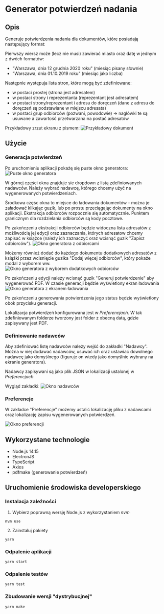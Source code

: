 # Generator potwierdzeń nadania

## Opis
Generuje potwierdzenia nadania dla dokumentów, które posiadają następujący format:

Pierwszy wiersz może (lecz nie musi) zawierać miasto oraz datę w jednym z dwóch formatów:
- "Warszawa, dnia 12 grudnia 2020 roku" (miesiąc pisany słownie)
- "Warszawa, dnia 01.10.2019 roku" (miesiąc jako liczba)

Następnie występuja lista stron, które mogą być zdefiniowane:
- w postaci prostej (strona jest adresatem)
- w postaci strony i reprezentanta (reprezentant jest adresatem)
- w postaci strony/reprezentant i adresu do doręczeń (dane z adresu do doręczeń są podstawiane w miejscu adresata)
- w postaci grup odbiorców (pozwani, powodowie) -> nagłówki te są usuwane a zawartość przetwarzana na postać adresatów 

Przykładowy zrzut ekranu z pismem:
![Przykładowy dokument](/docs/sample-document.png)

## Użycie
### Generacja potwierdzeń

Po uruchomieniu aplikacji pokażę się puste okno generatora:
![Puste okno generatora](/docs/generator-main.png)

W górnej części okna znajduje sie dropdown z listą zdefiniowanych nadawców. Należy wybrać nadawcę, którego chcemy użyć na wygenerowanych potwierdzeniach.

Środkowa częśc okna to miejsce do ładowania dokumentów - można je załadować klikając guzik, lub po prostu przeciągając dokumenty na okno aplikacji.
Ekstrakcja odbiorców rozpocznie się automatycznie. Punktem granicznym dla rozdzielania odbiorców są kody pocztowe.

Po zakończeniu ekstrakcji odbiorców będzie widoczna lista adresatów z możliwością jej edycji oraz zaznaczania, których adresatow chcemy zapisać w książce (należy ich zaznaczyć oraz wcisnąć guzik "Zapisz odbiorców").
![Okno generatora z odbiorcami](/docs/generator-recipients.png)

Możemy również dodać do każdego dokumentu dodatkowych adresatów z książki przez wcisnięcie guzika "Dodaj więcej odbiorców", który pokaże modal z wyborem ww.
![Okno generatora z wyborem dodatkowych odbiorców](/docs/generator-add-more-recipients.png)

Po zakończeniu edycji należy wcisnąć guzik "Generuj potwierdzenie" aby wygenerować PDF. W czasie generacji będzie wyświetlony ekran ładowania
![Okno generatora z ekranem ładowania](/docs/generator-processing.png)

Po zakończeniu generowania potwierdzenia jego status będzie wyświetlony obok przycisku generacji.

Lokalizacja potwierdzeń konfigurowana jest w *Preferencjach*. W tak zdefiniowanym folderze tworzony jest folder z obecną datą, gdzie zapisywany jest PDF.

### Definiowanie nadawców

Aby zdefiniować listę nadawców należy wejść do zakładki "Nadawcy".
Można w niej dodawać nadawców, usuwać ich oraz ustawiać dowolnego nadawcę jako domyślnego (figuruje on wtedy jako domyślnie wybrany na ekranie generatora).

Nadawcy zapisywani są jako plik JSON w lokalizacji ustalonej w *Preferencjach*

Wygląd zakładki:
![Okno nadawców](/docs/senders.png)

### Preferencje

W zakładce "Preferencje" możemy ustalić lokalizację pliku z nadawcami oraz lokalizację zapisu wygenerowanych potwierdzeń.

![Okno preferencji](/docs/preferences-tab.png)


## Wykorzystane technologie
- Node.js 14.15
- ElectronJS
- TypeScript
- Axios
- pdfmake (generowanie potwierdzeń)

## Uruchomienie środowiska developerskiego

### Instalacja zależności
1. Wybierz poprawną wersję Node.js z wykorzystaniem *nvm*
```
nvm use
```

2. Zainstaluj pakiety
```
yarn
```

### Odpalenie aplikacji
```
yarn start
```

### Odpalenie testów
```
yarn test
```

### Zbudowanie wersji "dystrybucjnej"
```
yarn make
```
